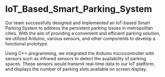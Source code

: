 # IoT_Based_Smart_Parking_System
Our team successfully designed and implemented an IoT-based Smart Parking System to address the persistent parking issues in metropolitan cities. With the aim of providing a convenient and efficient parking solution, we utilized Arduino, various sensors, and other components to develop a functional prototype.

Using C++ programming, we integrated the Arduino microcontroller with sensors such as infrared sensors to detect the availability of parking spaces. These sensors would transmit real-time data to our IoT platform, and displays the number of parking slots available on screen display.
